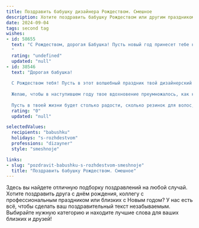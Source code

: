 ```yaml
---
title: Поздравить бабушку дизайнера Рождеством. Смешное
description: Хотите поздравить бабушку Рождеством или другим праздником? Наш ИИ создаст незабываемое поздравление, а вы обязательно выделитесь среди других.  
date: 2024-09-04
tags: second tag
wishes:
- id: 58655
  text: "С Рождеством, дорогая Бабушка! Пусть новый год принесет тебе не только рождественские чудеса, но и вдохновения на новые шедевры дизайна!  🎄🎨  Надеюсь, в этом году ты создашь дизайн самого уютного и стильного елочного украшения! 😉
  "
  rating: "undefined"
  updated: "null"
- id: 38546
  text: "Дорогая бабушка!
  
  С Рождеством тебя! Пусть в этот волшебный праздник твой дизайнерский талант освещает наш дом не хуже рождественских огней! Чтобы каждый уголок сверкал, как твои креативные идеи, а ёлка была так же ярка, как твой поводок для шпица!
  
  Желаю, чтобы в наступившем году твое вдохновение преумножалось, как количество внуков и правнуков, а все идеи оформлялись без проблем — как бабушкины пирожки, которые всегда бывают только с начинкой!
  
  Пусть в твоей жизни будет столько радости, сколько резинок для волос, которые ты когда-либо потратила на наши прически! С любовью и смехом, твои внучата."
  rating: "0"
  updated: "null"

selectedValues:
  recipients: "babushku"
  holidays: "s-rozhdestvom"
  professions: "dizayner"
  style: "smeshnoje"

links:
- slug: "pozdravit-babushku-s-rozhdestvom-smeshnoje"
  title: "Поздравить бабушку Рождеством. Смешное"
---
```


Здесь вы найдете отличную подборку поздравлений на любой случай. 
Хотите поздравить друга с днём рождения, коллегу с профессиональным праздником или близких с Новым годом? У нас есть всё, чтобы сделать ваш поздравительный текст незабываемым. Выбирайте нужную категорию и находите лучшие слова для ваших близких и друзей!

